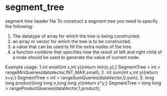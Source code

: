 # segment_tree
segment tree header file 
To construct a segment tree you need to specify the following:
1. The datatype of array for which the tree is being constructed.
2. an array or vector for which the tree is to be constructed.
3. a value that can be used to fill the extra nodes of the tree.
4. a function combine that specifies how the result of left and right child of a node
   should be used to generate the value of current node.

Example usage:
1.int small(int x,int y){return min(x,y);}
  SegmentTree < int > rangeMinQueries(dataVector,INT_MAX,small);
2.
int sum(int x,int y){return x+y;}
SegmentTree < int > rangeSumQueries(dataVector,0,sum);
3.
long long product(long long x,long long y){return x*y;}
SegmentTree < long long > rangeProductQueries(dataVector,1,product);
